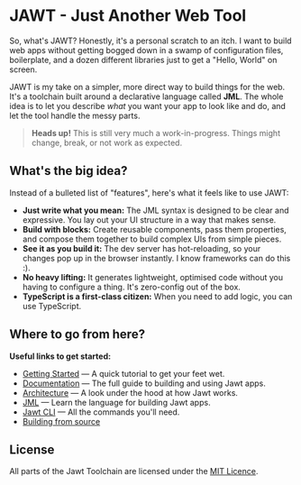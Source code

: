 # JAWT - Just Another Web Tool

So, what's JAWT? Honestly, it's a personal scratch to an itch. I want to build web apps without getting bogged down in a swamp of configuration files, boilerplate, and a dozen different libraries just to get a "Hello, World" on screen.

JAWT is my take on a simpler, more direct way to build things for the web. It's a toolchain built around a declarative language called **JML**. The whole idea is to let you describe *what* you want your app to look like and do, and let the tool handle the messy parts.

> **Heads up!** This is still very much a work-in-progress. Things might change, break, or not work as expected.

## What's the big idea?

Instead of a bulleted list of "features", here's what it feels like to use JAWT:

*   **Just write what you mean:** The JML syntax is designed to be clear and expressive. You lay out your UI structure in a way that makes sense.
*   **Build with blocks:** Create reusable components, pass them properties, and compose them together to build complex UIs from simple pieces.
*   **See it as you build it:** The dev server has hot-reloading, so your changes pop up in the browser instantly. I know frameworks can do this :).
*   **No heavy lifting:** It generates lightweight, optimised code without you having to configure a thing. It's zero-config out of the box.
*   **TypeScript is a first-class citizen:** When you need to add logic, you can use TypeScript.

## Where to go from here?

**Useful links to get started:**

- [Getting Started](https://yasufadhili.github.io/jawt/) — A quick tutorial to get your feet wet.
- [Documentation](https://yasufadhili.github.io/jawt/) — The full guide to building and using Jawt apps.
- [Architecture](https://yasufadhili.github.io/jawt/architecture/) — A look under the hood at how Jawt works.
- [JML](https://yasufadhili.github.io/jawt/jml/) — Learn the language for building Jawt apps.
- [Jawt CLI](https://yasufadhili.github.io/jawt/references/cli) — All the commands you'll need.
- [Building from source](BUILDING.MD)

## License

All parts of the Jawt Toolchain are licensed under the [MIT Licence](LICENSE).
